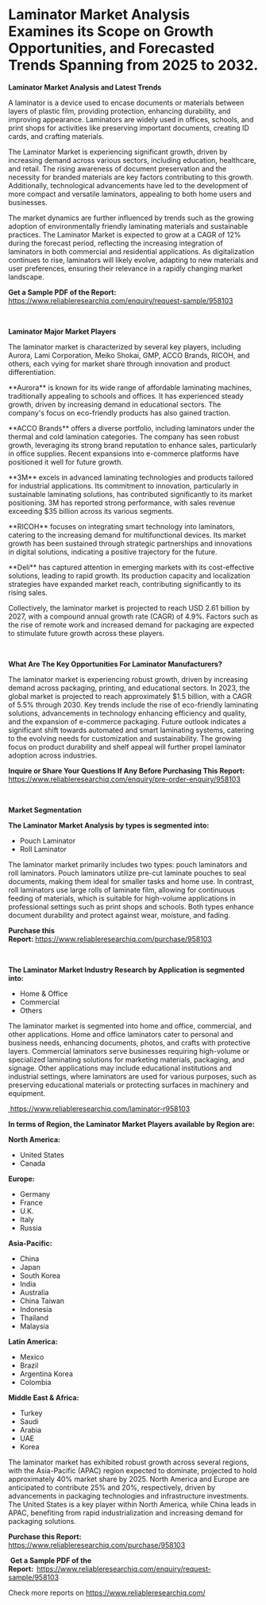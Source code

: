 <p><h1>Laminator Market Analysis Examines its Scope on Growth Opportunities, and Forecasted Trends Spanning from 2025 to 2032.</h1></p><p><strong>Laminator Market Analysis and Latest Trends</strong></p>
<p><p>A laminator is a device used to encase documents or materials between layers of plastic film, providing protection, enhancing durability, and improving appearance. Laminators are widely used in offices, schools, and print shops for activities like preserving important documents, creating ID cards, and crafting materials. </p><p>The Laminator Market is experiencing significant growth, driven by increasing demand across various sectors, including education, healthcare, and retail. The rising awareness of document preservation and the necessity for branded materials are key factors contributing to this growth. Additionally, technological advancements have led to the development of more compact and versatile laminators, appealing to both home users and businesses.</p><p>The market dynamics are further influenced by trends such as the growing adoption of environmentally friendly laminating materials and sustainable practices. The Laminator Market is expected to grow at a CAGR of 12% during the forecast period, reflecting the increasing integration of laminators in both commercial and residential applications. As digitalization continues to rise, laminators will likely evolve, adapting to new materials and user preferences, ensuring their relevance in a rapidly changing market landscape.</p></p>
<p><strong>Get a Sample PDF of the Report:&nbsp;</strong> <a href="https://www.reliableresearchiq.com/enquiry/request-sample/958103?utm_campaign=2313&utm_medium=2&utm_source=Github&utm_content=ia&utm_term=10042025&utm_id=laminator">https://www.reliableresearchiq.com/enquiry/request-sample/958103</a></p>
<p>&nbsp;</p>
<p><strong>Laminator Major Market Players</strong></p>
<p><p>The laminator market is characterized by several key players, including Aurora, Lami Corporation, Meiko Shokai, GMP, ACCO Brands, RICOH, and others, each vying for market share through innovation and product differentiation.</p><p>**Aurora** is known for its wide range of affordable laminating machines, traditionally appealing to schools and offices. It has experienced steady growth, driven by increasing demand in educational sectors. The company's focus on eco-friendly products has also gained traction.</p><p>**ACCO Brands** offers a diverse portfolio, including laminators under the thermal and cold lamination categories. The company has seen robust growth, leveraging its strong brand reputation to enhance sales, particularly in office supplies. Recent expansions into e-commerce platforms have positioned it well for future growth.</p><p>**3M** excels in advanced laminating technologies and products tailored for industrial applications. Its commitment to innovation, particularly in sustainable laminating solutions, has contributed significantly to its market positioning. 3M has reported strong performance, with sales revenue exceeding $35 billion across its various segments.</p><p>**RICOH** focuses on integrating smart technology into laminators, catering to the increasing demand for multifunctional devices. Its market growth has been sustained through strategic partnerships and innovations in digital solutions, indicating a positive trajectory for the future.</p><p>**Deli** has captured attention in emerging markets with its cost-effective solutions, leading to rapid growth. Its production capacity and localization strategies have expanded market reach, contributing significantly to its rising sales.</p><p>Collectively, the laminator market is projected to reach USD 2.61 billion by 2027, with a compound annual growth rate (CAGR) of 4.9%. Factors such as the rise of remote work and increased demand for packaging are expected to stimulate future growth across these players.</p></p>
<p>&nbsp;</p>
<p><strong>What Are The Key Opportunities For Laminator Manufacturers?</strong></p>
<p><p>The laminator market is experiencing robust growth, driven by increasing demand across packaging, printing, and educational sectors. In 2023, the global market is projected to reach approximately $1.5 billion, with a CAGR of 5.5% through 2030. Key trends include the rise of eco-friendly laminating solutions, advancements in technology enhancing efficiency and quality, and the expansion of e-commerce packaging. Future outlook indicates a significant shift towards automated and smart laminating systems, catering to the evolving needs for customization and sustainability. The growing focus on product durability and shelf appeal will further propel laminator adoption across industries.</p></p>
<p><strong>Inquire or Share Your Questions If Any Before Purchasing This Report:</strong> <a href="https://www.reliableresearchiq.com/enquiry/pre-order-enquiry/958103?utm_campaign=2313&utm_medium=2&utm_source=Github&utm_content=ia&utm_term=10042025&utm_id=laminator">https://www.reliableresearchiq.com/enquiry/pre-order-enquiry/958103</a></p>
<p>&nbsp;</p>
<p><strong>Market Segmentation</strong></p>
<p><strong>The Laminator Market Analysis by types is segmented into:</strong></p>
<p><ul><li>Pouch Laminator</li><li>Roll Laminator</li></ul></p>
<p><p>The laminator market primarily includes two types: pouch laminators and roll laminators. Pouch laminators utilize pre-cut laminate pouches to seal documents, making them ideal for smaller tasks and home use. In contrast, roll laminators use large rolls of laminate film, allowing for continuous feeding of materials, which is suitable for high-volume applications in professional settings such as print shops and schools. Both types enhance document durability and protect against wear, moisture, and fading.</p></p>
<p><strong>Purchase this Report:&nbsp;</strong><a href="https://www.reliableresearchiq.com/purchase/958103?utm_campaign=2313&utm_medium=2&utm_source=Github&utm_content=ia&utm_term=10042025&utm_id=laminator">https://www.reliableresearchiq.com/purchase/958103</a></p>
<p>&nbsp;</p>
<p><strong>The Laminator Market Industry Research by Application is segmented into:</strong></p>
<p><ul><li>Home & Office</li><li>Commercial</li><li>Others</li></ul></p>
<p><p>The laminator market is segmented into home and office, commercial, and other applications. Home and office laminators cater to personal and business needs, enhancing documents, photos, and crafts with protective layers. Commercial laminators serve businesses requiring high-volume or specialized laminating solutions for marketing materials, packaging, and signage. Other applications may include educational institutions and industrial settings, where laminators are used for various purposes, such as preserving educational materials or protecting surfaces in machinery and equipment.</p></p>
<p><a href="https://www.reliableresearchiq.com/laminator-r958103?utm_campaign=2313&utm_medium=2&utm_source=Github&utm_content=ia&utm_term=10042025&utm_id=laminator">&nbsp;https://www.reliableresearchiq.com/laminator-r958103</a></p>
<p><strong>In terms of Region, the Laminator Market Players available by Region are:</strong></p>
<p>
    <p> <strong> North America: </strong>
        <ul>
            <li>United States</li>
            <li>Canada</li>
        </ul>
        </p> 
    <p> <strong> Europe: </strong>
        <ul>
            <li>Germany</li>
            <li>France</li>
            <li>U.K.</li>
            <li>Italy</li>
            <li>Russia</li>
        </ul>
        </p> 
    <p> <strong> Asia-Pacific: </strong>
        <ul>
            <li>China</li>
            <li>Japan</li>
            <li>South Korea</li>
            <li>India</li>
            <li>Australia</li>
            <li>China Taiwan</li>
            <li>Indonesia</li>
            <li>Thailand</li>
            <li>Malaysia</li>
        </ul>
        </p> 
    <p> <strong> Latin America: </strong>
        <ul>
            <li>Mexico</li>
            <li>Brazil</li>
            <li>Argentina Korea</li>
            <li>Colombia</li>
        </ul>
        </p> 
    <p> <strong> Middle East & Africa: </strong>
        <ul>
            <li>Turkey</li>
            <li>Saudi</li>
            <li>Arabia</li>
            <li>UAE</li>
            <li>Korea</li>
        </ul>
    </p>
    </p>
<p><p>The laminator market has exhibited robust growth across several regions, with the Asia-Pacific (APAC) region expected to dominate, projected to hold approximately 40% market share by 2025. North America and Europe are anticipated to contribute 25% and 20%, respectively, driven by advancements in packaging technologies and infrastructure investments. The United States is a key player within North America, while China leads in APAC, benefiting from rapid industrialization and increasing demand for packaging solutions.</p></p>
<p><strong>Purchase this Report: </strong><a href="https://www.reliableresearchiq.com/purchase/958103?utm_campaign=2313&utm_medium=2&utm_source=Github&utm_content=ia&utm_term=10042025&utm_id=laminator">https://www.reliableresearchiq.com/purchase/958103</a></p>
<p>&nbsp;<strong>Get a Sample PDF of the Report:&nbsp;&nbsp;</strong><a href="https://www.reliableresearchiq.com/enquiry/request-sample/958103?utm_campaign=2313&utm_medium=2&utm_source=Github&utm_content=ia&utm_term=10042025&utm_id=laminator">https://www.reliableresearchiq.com/enquiry/request-sample/958103</a></p>
<p><strong></strong></p>
<p>Check more reports on <a href="https://www.reliableresearchiq.com/?utm_campaign=2313&utm_medium=2&utm_source=Github&utm_content=ia&utm_term=10042025&utm_id=laminator">https://www.reliableresearchiq.com/</a></p>